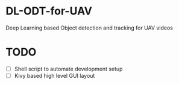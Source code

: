 # DL-ODT-for-UAV
Deep Learning based Object detection and tracking for UAV videos

# TODO
- [ ] Shell script to automate development setup
- [ ] Kivy based high level GUI layout
